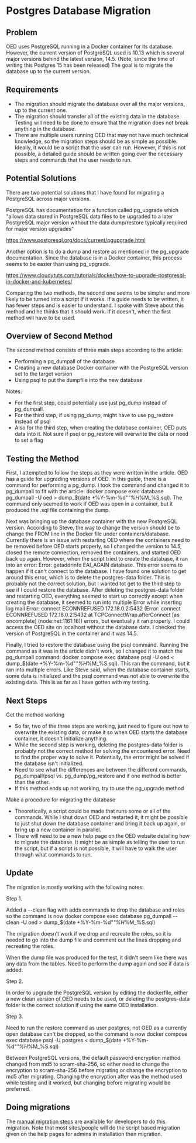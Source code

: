 # Postgres Database Migration

## Problem

OED uses PostgreSQL running in a Docker container for its database. However, the current version of PostgreSQL used is 10.13 which is several major versions behind the latest version, 14.5. (Note, since the time of writing this Postgres 15 has been released) The goal is to migrate the database up to the current version.

## Requirements

* The migration should migrate the database over all the major versions, up to the current one.
* The migration should transfer all of the existing data in the database. Testing will need to be done to ensure that the migration does not break anything in the database.
* There are multiple users running OED that may not have much technical knowledge, so the migration steps should be as simple as possible. Ideally, it would be a script that the user can run. However, if this is not possible, a detailed guide should be written going over the necessary steps and commands that the user needs to run.

## Potential Solutions

There are two potential solutions that I have found for migrating a PostgreSQL across major versions.

PostgreSQL has documentation for a function called pg_upgrade which "allows data stored in PostgreSQL data files to be upgraded to a later PostgreSQL major version without the data dump/restore typically required for major version upgrades"

https://www.postgresql.org/docs/current/pgupgrade.html

Another option is to do a dump and restore as mentioned in the pg_upgrade documentation. Since the database is in a Docker container, this process seems to be easier than using pg_upgrade.

https://www.cloudytuts.com/tutorials/docker/how-to-upgrade-postgresql-in-docker-and-kubernetes/

Comparing the two methods, the second one seems to be simpler and more likely to be turned into a script if it works. If a guide needs to be written, it has fewer steps and is easier to understand. I spoke with Steve about this method and he thinks that it should work. If it doesn't, when the first method will have to be used.

## Overview of Second Method

The second method consists of three main steps according to the article:

* Performing a pq_dumpall of the database
* Creating a new database Docker container with the PostgreSQL version set to the target version
* Using psql to put the dumpfile into the new database

Notes:

* For the first step, could potentially use just pg_dump instead of pg_dumpall.
* For the third step, if using pg_dump, might have to use pg_restore instead of psql
* Also for the third step, when creating the database container, OED puts data into it. Not sure if psql or pg_restore will overwrite the data or need to set a flag

## Testing the Method

First, I attempted to follow the steps as they were written in the article. OED has a guide for upgrading versions of OED. In this guide, there is a command for performing a pg_dump. I took the command and changed it to pg_dumpall to fit with the article: docker compose exec database pg_dumpall -U oed > dump_$(date +%Y-%m-%d"_"%H_%M_%S.sql). The command only seemed to work if OED was open in a container, but it produced the .sql file containing the dump.

Next was bringing up the database container with the new PostgreSQL version. According to Steve, the way to change the version should be to change the FROM line in the Docker file under containers/database. Currently there is an issue with restarting OED where the containers need to be removed before OED starts properly, so I changed the version to 14.5, closed the remote connection, removed the containers, and started OED back up again. However, when the script tried to create the database, it ran into an error: Error: getaddrinfo EAI_AGAIN database. This error seems to happen if it can't connect to the database. I have found one solution to get around this error, which is to delete the postgres-data folder. This is probably not the correct solution, but I wanted tot get to the third step to see if I could restore the database. After deleting the postgres-data folder and restarting OED, everything seemed to start up correctly except when creating the database, it seemed to run into multiple Error while inserting log mail Error: connect ECONNREFUSED 172.18.0.2:5432 (Error: connect ECONNREFUSED 172.18.0.2:5432 at TCPConnectWrap.afterConnect [as oncomplete] (node:net:1161:16)) errors, but eventually it ran properly. I could access the OED site on localhost without the database data. I checked the version of PostgreSQL in the container and it was 14.5.

Finally, I tried to restore the database using the psql command. Running the command as it was in the article didn't work, so I changed it to match the pg_dumpall command: docker compose exec database psql -U oed < dump_$(date +%Y-%m-%d"_"%H_%M_%S.sql). This ran the command, but it ran into multiple errors. Like Steve said, when the database container starts, some data is initialized and the psql command was not able to overwrite the existing data. This is as far as I have gotten with my testing.

## Next Steps

Get the method working

* So far, two of the three steps are working, just need to figure out how to overwrite the existing data, or make it so when OED starts the database container, it doesn't initialize anything.
* While the second step is working, deleting the postgres-data folder is probably not the correct method for solving the encountered error. Need to find the proper way to solve it. Potentially, the error might be solved if the database isn't initialized.
* Need to see what the differences are between the different commands, pg_dumpall/psql vs. pg_dump/pg_restore and if one method is better than the other.
* If this method ends up not working, try to use the pg_upgrade method

Make a procedure for migrating the database

* Theoretically, a script could be made that runs some or all of the commands. While I shut down OED and restarted it, it might be possible to just shut down the database container and bring it back up again, or bring up a new container in parallel.
* There will need to be a new help page on the OED website detailing how to migrate the database. It might be as simple as telling the user to run the script, but if a script is not possible, it will have to walk the user through what commands to run.

## Update

The migration is mostly working with the following notes:

Step 1.

Added a --clean flag with adds commands to drop the database and roles so the command is now docker compose exec database pg_dumpall --clean -U oed > dump_$(date +%Y-%m-%d"_"%H_%M_%S.sql)

The migration doesn't work if we drop and recreate the roles, so it is needed to go into the dump file and comment out the lines dropping and recreating the roles.

When the dump file was produced for the test, it didn't seem like there was any data from the tables. Need to perform the dump again and see if data is added.

Step 2.

In order to upgrade the PostgreSQL version by editing the dockerfile, either a new clean version of OED needs to be used, or deleting the postgres-data folder is the correct solution if using the same OED installation.

Step 3.

Need to run the restore command as user postgres, not OED as a currently open database can't be dropped, so the command is now docker compose exec database psql -U postgres < dump_$(date +%Y-%m-%d"_"%H_%M_%S.sql)

Between PostgreSQL versions, the default password encryption method changed from md5 to scram-sha-256, so either need to change the encryption to scram-sha-256 before migrating or change the encryption to md5 after migrating. Changing the encryption after was the method used while testing and it worked, but changing before migrating would be preferred.

## Doing migrations

The [manual migration steps](./manualDatabaseMigrationSteps.md) are available for developers to do this migration. Note that most sites/people will do the script based migration given on the help pages for admins in installation then migration.
